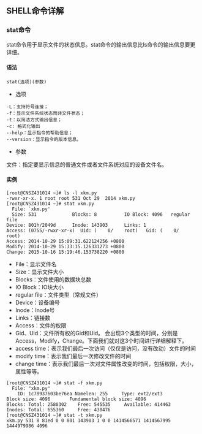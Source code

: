 ## SHELL命令详解
### stat命令
stat命令用于显示文件的状态信息。stat命令的输出信息比ls命令的输出信息要更详细。
#### 语法
```
stat(选项)(参数)
```
- 选项
```
-L：支持符号连接；
-f：显示文件系统状态而非文件状态；
-t：以简洁方式输出信息；
-c: 格式化输出
--help：显示指令的帮助信息；
--version：显示指令的版本信息。
```
- 参数

文件：指定要显示信息的普通文件或者文件系统对应的设备文件名。

#### 实例
```
[root@CNSZ431014 ~]# ls -l xkm.py
-rwxr-xr-x. 1 root root 531 Oct 29  2014 xkm.py
[root@CNSZ431014 ~]# stat xkm.py
  File: `xkm.py'
  Size: 531             Blocks: 8          IO Block: 4096   regular file
Device: 801h/2049d      Inode: 143903      Links: 1
Access: (0755/-rwxr-xr-x)  Uid: (    0/    root)   Gid: (    0/    root)
Access: 2014-10-29 15:09:31.622124256 +0800
Modify: 2014-10-29 15:33:15.126331273 +0800
Change: 2015-10-16 15:19:46.153738220 +0800
```
- File：显示文件名 
- Size：显示文件大小 
- Blocks：文件使用的数据块总数 
- IO Block：IO块大小 
- regular file：文件类型（常规文件） 
- Device：设备编号 
- Inode：Inode号 
- Links：链接数 
- Access：文件的权限 
- Gid、Uid：文件所有权的Gid和Uid。
会出现3个类型的时间，分别是Access，Modify，Change。下面我们就对这3个时间进行详细解释下。
- access time：表示我们最后一次访问（仅仅是访问，没有改动）文件的时间
- modify time：表示我们最后一次修改文件的时间
- change time：表示我们最后一次对文件属性改变的时间，包括权限，大小，属性等等。
```
[root@CNSZ431014 ~]# stat -f xkm.py
  File: "xkm.py"
    ID: 1c78937603be76ea Namelen: 255     Type: ext2/ext3
Block size: 4096       Fundamental block size: 4096
Blocks: Total: 2580302    Free: 545535     Available: 414463
Inodes: Total: 655360     Free: 430476
[root@CNSZ431014 ~]# stat -t xkm.py 
xkm.py 531 8 81ed 0 0 801 143903 1 0 0 1414566571 1414567995 1444979986 4096
```
